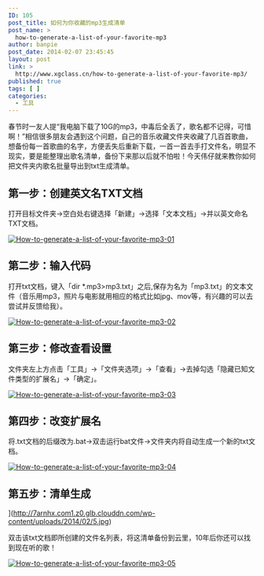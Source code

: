 ```yaml
---
ID: 105
post_title: 如何为你收藏的mp3生成清单
post_name: >
  how-to-generate-a-list-of-your-favorite-mp3
author: banpie
post_date: 2014-02-07 23:45:45
layout: post
link: >
  http://www.xgclass.cn/how-to-generate-a-list-of-your-favorite-mp3/
published: true
tags: [ ]
categories:
  - 工具
---
```

春节时一友人提“我电脑下载了10G的mp3，中毒后全丢了，歌名都不记得，可惜啊！”相信很多朋友会遇到这个问题，自己的音乐收藏文件夹收藏了几百首歌曲，想备份每一首歌曲的名字，方便丢失后重新下载，一首一首去手打文件名，明显不现实，要是能整理出歌名清单，备份下来那以后就不怕啦！今天伟仔就来教你如何把文件夹内歌名批量导出到txt生成清单。

## 第一步：创建英文名TXT文档

打开目标文件夹->空白处右键选择「新建」->选择「文本文档」->并以英文命名TXT文档。

[![How-to-generate-a-list-of-your-favorite-mp3-01][1]][1]

## 第二步：输入代码

打开txt文档，键入「dir *.mp3>mp3.txt」之后,保存为名为「mp3.txt」的文本文件（音乐用mp3，照片与电影就用相应的格式比如jpg、mov等，有兴趣的可以去尝试并反馈给我）。

[![How-to-generate-a-list-of-your-favorite-mp3-02][2]][2]

## 第三步：修改查看设置

文件夹左上方点击「工具」->「文件夹选项」->「查看」->去掉勾选「隐藏已知文件类型的扩展名」->「确定」。

[![How-to-generate-a-list-of-your-favorite-mp3-03][3]][3]

## 第四步：改变扩展名

将.txt文档的后缀改为.bat->双击运行bat文件->文件夹内将自动生成一个新的txt文档。

[![How-to-generate-a-list-of-your-favorite-mp3-04][4]][4]

## 第五步：清单生成

](http://7arnhx.com1.z0.glb.clouddn.com/wp-content/uploads/2014/02/5.jpg)

双击该txt文档即所创建的文件名列表，将这清单备份到云里，10年后你还可以找到现在听的歌！

[![How-to-generate-a-list-of-your-favorite-mp3-05][5]][5]

 [1]: http://www.xgclass.cn/wp-content/uploads/2018/11/1.jpg
 [2]: http://7arnhx.com1.z0.glb.clouddn.com/wp-content/uploads/2014/02/2.jpg
 [3]: http://7arnhx.com1.z0.glb.clouddn.com/wp-content/uploads/2014/02/3.jpg
 [4]: http://7arnhx.com1.z0.glb.clouddn.com/wp-content/uploads/2014/02/4.jpg
 [5]: http://7arnhx.com1.z0.glb.clouddn.com/wp-content/uploads/2014/02/5.jpg